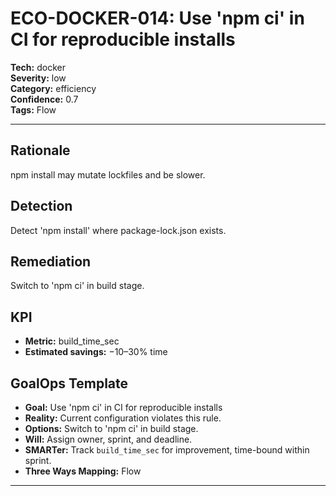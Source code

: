 # ECO-DOCKER-014: Use 'npm ci' in CI for reproducible installs

**Tech:** docker  
**Severity:** low  
**Category:** efficiency  
**Confidence:** 0.7  
**Tags:** Flow

---

## Rationale
npm install may mutate lockfiles and be slower.

## Detection
Detect 'npm install' where package-lock.json exists.

## Remediation
Switch to 'npm ci' in build stage.

## KPI
- **Metric:** build_time_sec  
- **Estimated savings:** −10–30% time

## GoalOps Template
- **Goal:** Use 'npm ci' in CI for reproducible installs  
- **Reality:** Current configuration violates this rule.  
- **Options:** Switch to 'npm ci' in build stage.  
- **Will:** Assign owner, sprint, and deadline.  
- **SMARTer:** Track `build_time_sec` for improvement, time-bound within sprint.  
- **Three Ways Mapping:** Flow

---

